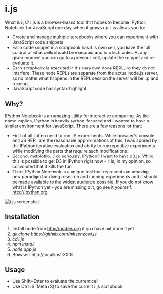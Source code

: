i.js
====

What  is i.js? i.js is a browser-based tool that hopes to become IPython Notebook for JavaScript one day, when it grows up. i.js allows you to:

* Create and manage multiple scrapbooks where you can experiment with JavaScript code snippets
* Each code snippet in a scrapbook has it is own cell, you have the full control of what cells should be executed and in which order. At any given moment you can go to a previous cell, update the snippet and re-evaluate it.
* Each scrapbook is executed in it's very own node REPL, so they do not interfere. These node REPLs are separate from the actual node.js server, so no matter what happens in the REPL session the server will be up and running.
* JavaScript code has syntax highlight.

Why?
----

IPython Notebook is an amazing utility for interactive computing. As the name implies, IPython is heavily python-focused and I wanted to have a similar environment for JavaScript. There are a few reasons for that:

* First of all I often need to run JS experiments. While browser's console and JS REPL are the reasonable approximations of this, I was spoiled by the IPython iterative evaluation and ability to run repetitive experiments while modifying the parts that require such modifications.
* Second: matplotlib. Like seriously, IPython? I want to have d3.js. While this is possible to get D3 in IPython right now - it is, in my opinion, so convoluted that it kills the fun.
* Third, IPython Notebook is a unique tool that represents an amazing new paradigm for doing research and running experiments and it should be made available to the widest audience possible. If you do not know what is IPython yet - you are missing out, go see it yourself: http://ipython.org

![i.js screenshot](http://i.imgur.com/jkadPJi.png?1 "i.js screenshot")

Installation
-------------

1. Install node from http://nodejs.org if you have not done it yet
2. _git clone https://github.com/mksenzov/i.js_
3. _cd i.js_
4. _npm install_
5. _node app.js_
6. Browser: http://localhost:3000

Usage
-----

* Use Shift+Enter to evaluate the current cell
* Use Ctrl+S (Meta+S) to save the current i.js scrapbook
